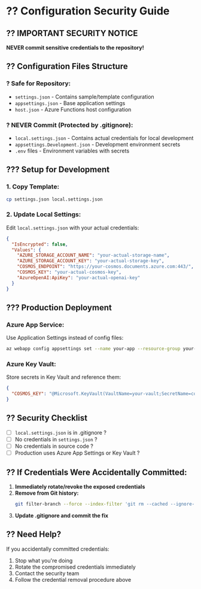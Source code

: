 # ?? Configuration Security Guide

## ?? **IMPORTANT SECURITY NOTICE**

**NEVER commit sensitive credentials to the repository!**

## ?? **Configuration Files Structure**

### ? **Safe for Repository:**
- `settings.json` - Contains sample/template configuration
- `appsettings.json` - Base application settings
- `host.json` - Azure Functions host configuration

### ? **NEVER Commit (Protected by .gitignore):**
- `local.settings.json` - Contains actual credentials for local development
- `appsettings.Development.json` - Development environment secrets
- `.env` files - Environment variables with secrets

## ??? **Setup for Development**

### 1. **Copy Template:**
```bash
cp settings.json local.settings.json
```

### 2. **Update Local Settings:**
Edit `local.settings.json` with your actual credentials:

```json
{
  "IsEncrypted": false,
  "Values": {
    "AZURE_STORAGE_ACCOUNT_NAME": "your-actual-storage-name",
    "AZURE_STORAGE_ACCOUNT_KEY": "your-actual-storage-key",
    "COSMOS_ENDPOINT": "https://your-cosmos.documents.azure.com:443/",
    "COSMOS_KEY": "your-actual-cosmos-key",
    "AzureOpenAI:ApiKey": "your-actual-openai-key"
  }
}
```

## ??? **Production Deployment**

### **Azure App Service:**
Use Application Settings instead of config files:
```bash
az webapp config appsettings set --name your-app --resource-group your-rg --settings COSMOS_KEY="your-key"
```

### **Azure Key Vault:**
Store secrets in Key Vault and reference them:
```json
{
  "COSMOS_KEY": "@Microsoft.KeyVault(VaultName=your-vault;SecretName=cosmos-key)"
}
```

## ?? **Security Checklist**

- [ ] `local.settings.json` is in .gitignore ?
- [ ] No credentials in `settings.json` ?
- [ ] No credentials in source code ?
- [ ] Production uses Azure App Settings or Key Vault ?

## ?? **If Credentials Were Accidentally Committed:**

1. **Immediately rotate/revoke the exposed credentials**
2. **Remove from Git history:**
   ```bash
   git filter-branch --force --index-filter 'git rm --cached --ignore-unmatch local.settings.json' --prune-empty --tag-name-filter cat -- --all
   ```
3. **Update .gitignore and commit the fix**

## ?? **Need Help?**

If you accidentally committed credentials:
1. Stop what you're doing
2. Rotate the compromised credentials immediately
3. Contact the security team
4. Follow the credential removal procedure above